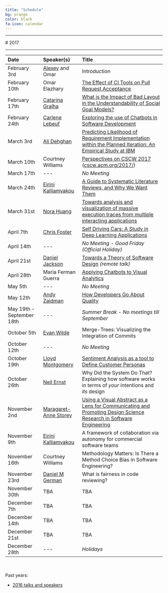 ```yaml
---
title: "Schedule"
bg: orange
color: black
fa-icon: calendar
---
```


<hr>
# 2017
<hr>

| Date | Speaker(s) | Title |
|:---------|:-----------|:---------|
| February 3rd  | [Alexey](http://alexeyza.com/) and Omar | Introduction |
| February 10th | Omar Elazhary | [The Effect of CI Tools on Pull Request Acceptance](/slides/OmarElazhary_CI_and_Contributions.pdf) |
| February 17th | [Catarina Gralha](http://microlina.github.io/) | [What is the Impact of Bad Layout in the Understandability of Social Goal Models?](/slides/CatarinaGralha_LayoutUnderstandability.pdf) |
| February 24th | [Carlene Lebeuf](http://clebeuf.com/) | [Exploring the use of Chatbots in Software Development](/slides/CarleneLebeuf_BotsFrictionPoints.pdf) |
| March 3rd | [Ali Dehghan](http://thesegalgroup.org/people/ali-dehghan/) | [Predicting Likelihood of Requirement Implementation within the Planned Iteration: An Empirical Study at IBM](/slides/AliDehghan_PredictingRequirementImplementation.pdf) |
| March 10th | Courtney Williams | [Perspectives on CSCW 2017](/slides/CourtneyWilliams_PerspectivesOnCSCW2017.pdf) ([cscw.acm.org/2017/](https://cscw.acm.org/2017/)) |
| March 17th | --- | *No Meeting* |
| March 24th | [Eirini Kalliamvakou](http://thesegalgroup.org/people/eirini-kalliamvakou/) | [A Guide to Systematic Literature Reviews, and Why We Want Them](/slides/EiriniKalliamvakou_SystematicLiteratureReviews.pdf) |
| March 31st | [Nora Huang](http://norahuang.github.io/) | [Towards analysis and visualization of massive execution traces from multiple interacting applications](/slides/Nora_trace_analyzer.pdf) |
| April 7th | [Chris Foster](https://fosterelli.co/) | [Self Driving Cars: A Study in Deep Learning Applications](https://fosterelli.co/file/talk/self-driving-cars.pdf) |
| April 14th | --- | *No Meeting - Good Friday (Official Holiday)* |
| April 21st | [Daniel Jackson](http://people.csail.mit.edu/dnj/) | [Towards a Theory of Software Design](http://people.csail.mit.edu/dnj/talks/uiuc16/uiuc16.pdf) *(remote talk)* |
| April 28th | Maria Ferman Guerra | [Applying Chatbots to Visual Analytics](/slides/tania-applying_chatbots_visual_analytics.pdf) |
| May 5th | --- | *No Meeting* |
| May 12th | [Andy Zaidman](http://www.st.ewi.tudelft.nl/~zaidman/) | [How Developers Go About Quality](https://www.slideshare.net/azaidman/fact-or-fiction-what-software-analytics-can-do-for-us) |
| May 19th - September 18th  | --- | *Summer Break - No meetings till September* |
| October 5th | [Evan Wilde](https://web.uvic.ca/~etcwilde/index.php) | Merge-Trees: Visualizing the Integration of Commits |
| October 12th | --- | *No Meeting* |
| October 19th | [Lloyd Montgomery](http://lloydm.io) | [Sentiment Analysis as a tool to Define Customer Personas](/slides/LloydMontgomery_Sentiment_analysis_as_a_tool.pdf) |
| October 26th | [Neil Ernst](http://www.neilernst.net) | Why Did the System Do That?  Explaining how software works in terms of *your* intentions and *its* design |
| November 2nd | [Maragaret-Anne Storey](http://margaretstorey.com) | [Using a Visual Abstract as a Lens for Communicating and Promoting Design Science Research in Software Engineering](/slides/MargaretStorey_DesignScienceSoftwareEngineering.pdf) |
| November 9th | [Eirini Kalliamvakou](http://thesegalgroup.org/people/eirini-kalliamvakou/) | A framework of collaboration via autonomy for commercial software teams |
| November 16th | Courtney Williams | Methodology Matters: Is There a Method Choice Bias in Software Engineering? |
| November 23rd | [Daniel M German](http://turingmachine.org) | What is fairness in code reviewing? |
| November 30th | TBA | TBA |
| December 7th | TBA | TBA |
| December 14th | TBA | TBA |
| December 21st | TBA | TBA |
| December 28th | --- | *Holidays* |

<br><br>
Past years:

- [2016 talks and speakers](/2016)
